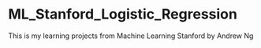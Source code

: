 # ML_Stanford_Logistic_Regression
This is my learning projects from Machine Learning Stanford by Andrew Ng
